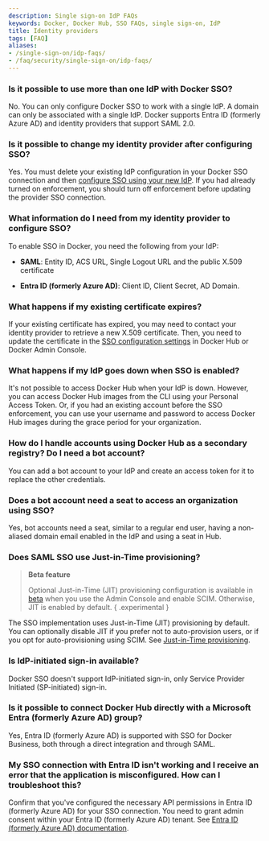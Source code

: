 ```yaml
---
description: Single sign-on IdP FAQs
keywords: Docker, Docker Hub, SSO FAQs, single sign-on, IdP
title: Identity providers
tags: [FAQ]
aliases:
- /single-sign-on/idp-faqs/
- /faq/security/single-sign-on/idp-faqs/
---
```


### Is it possible to use more than one IdP with Docker SSO?

No. You can only configure Docker SSO to work with a single IdP. A domain can only be associated with a single IdP. Docker supports Entra ID (formerly Azure AD) and identity providers that support SAML 2.0.

### Is it possible to change my identity provider after configuring SSO?

Yes. You must delete your existing IdP configuration in your Docker SSO connection and then [configure SSO using your new IdP](/security/for-admins/single-sign-on/configure/configure-idp/). If you had already turned on enforcement, you should turn off enforcement before updating the provider SSO connection.

### What information do I need from my identity provider to configure SSO?

To enable SSO in Docker, you need the following from your IdP:

* **SAML**: Entity ID, ACS URL, Single Logout URL and the public X.509 certificate

* **Entra ID (formerly Azure AD)**: Client ID, Client Secret, AD Domain.

### What happens if my existing certificate expires?

If your existing certificate has expired, you may need to contact your identity provider to retrieve a new X.509 certificate. Then, you need to update the certificate in the [SSO configuration settings](/security/for-admins/single-sign-on/manage/#manage-sso-connections) in Docker Hub or Docker Admin Console.

### What happens if my IdP goes down when SSO is enabled?

It's not possible to access Docker Hub when your IdP is down. However, you can access Docker Hub images from the CLI using your Personal Access Token. Or, if you had an existing account before the SSO enforcement, you can use your username and password to access Docker Hub images during the grace period for your organization.

### How do I handle accounts using Docker Hub as a secondary registry? Do I need a bot account?

You can add a bot account to your IdP and create an access token for it to replace the other credentials.

### Does a bot account need a seat to access an organization using SSO?

Yes, bot accounts need a seat, similar to a regular end user, having a non-aliased domain email enabled in the IdP and using a seat in Hub.

### Does SAML SSO use Just-in-Time provisioning?

> **Beta feature**
>
> Optional Just-in-Time (JIT) provisioning configuration is available in [beta](/release-lifecycle/#beta) when you use the Admin Console and enable SCIM. Otherwise, JIT is enabled by default.
{ .experimental }

The SSO implementation uses Just-in-Time (JIT) provisioning by default. You can optionally disable JIT if you prefer not to auto-provision users, or if you opt for auto-provisioning using SCIM. See [Just-in-Time provisioning](/security/for-admins/provisioning/just-in-time/).

### Is IdP-initiated sign-in available?

Docker SSO doesn't support IdP-initiated sign-in, only Service Provider Initiated (SP-initiated) sign-in.

### Is it possible to connect Docker Hub directly with a Microsoft Entra (formerly Azure AD) group?

Yes, Entra ID (formerly Azure AD) is supported with SSO for Docker Business, both through a direct integration and through SAML.

### My SSO connection with Entra ID isn't working and I receive an error that the application is misconfigured. How can I troubleshoot this?

Confirm that you've configured the necessary API permissions in Entra ID (formerly Azure AD) for your SSO connection. You need to grant admin consent within your Entra ID (formerly Azure AD) tenant. See [Entra ID (formerly Azure AD) documentation](https://learn.microsoft.com/en-us/azure/active-directory/manage-apps/grant-admin-consent?pivots=portal#grant-admin-consent-in-app-registrations).
